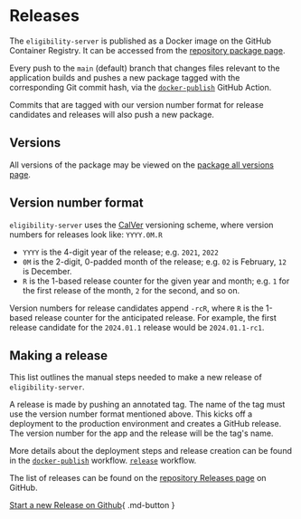 # Releases

The `eligibility-server` is published as a Docker image on the GitHub Container Registry. It can be accessed from the [repository package page](https://github.com/cal-itp/eligibility-server/pkgs/container/eligibility-server).

Every push to the `main` (default) branch that changes files relevant to the application builds and pushes a new package tagged with the corresponding Git commit hash, via the [`docker-publish`](https://github.com/cal-itp/eligibility-server/blob/main/.github/workflows/docker-publish.yml) GitHub Action.

Commits that are tagged with our version number format for release candidates and releases will also push a new package.

## Versions

All versions of the package may be viewed on the [package all versions page](https://github.com/cal-itp/eligibility-server/pkgs/container/eligibility-server/versions).

## Version number format

`eligibility-server` uses the [CalVer](https://calver.org/) versioning scheme, where version numbers for releases look like: `YYYY.0M.R`

- `YYYY` is the 4-digit year of the release; e.g. `2021`, `2022`
- `0M` is the 2-digit, 0-padded month of the release; e.g. `02` is February, `12`
  is December.
- `R` is the 1-based release counter for the given year and month;
  e.g. `1` for the first release of the month, `2` for the second, and so on.

Version numbers for release candidates append `-rcR`, where `R` is the 1-based release counter for the anticipated release. For example, the first release candidate for the `2024.01.1` release would be `2024.01.1-rc1`.

## Making a release

This list outlines the manual steps needed to make a new release of `eligibility-server`.

A release is made by pushing an annotated tag. The name of the tag must use the version number format mentioned above. This kicks off a deployment to the production environment and creates a GitHub release. The version number for the app and the release will be the tag's name.

More details about the deployment steps and release creation can be found in the [`docker-publish`](https://github.com/cal-itp/eligibility-server/tree/main/.github/workflows/docker-publish.yml) workflow. [`release`](https://github.com/cal-itp/eligibility-server/tree/main/.github/workflows/release.yml) workflow.

The list of releases can be found on the [repository Releases page](https://github.com/cal-itp/eligibility-server/tags) on GitHub.

[Start a new Release on Github](https://github.com/cal-itp/eligibility-server/issues/new?labels=release&template=release.yml&title=Make+a+Release){ .md-button }
